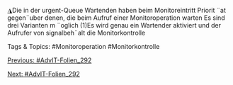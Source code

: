 ◮Die in der urgent-Queue Wartenden haben beim Monitoreintritt Priorit ¨at
gegen¨uber denen, die beim Aufruf einer Monitoroperation warten
Es sind drei Varianten m ¨oglich
(1)Es wird genau ein Wartender aktiviert und der Aufrufer von signalbeh¨alt die
Monitorkontrolle

   Tags & Topics:
   #Monitoroperation
   #Monitorkontrolle

[Previous: #AdvIT-Folien_292](AdvIT-Folien_292.md)

[Next: #AdvIT-Folien_292](AdvIT-Folien_292.md)